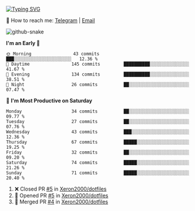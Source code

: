 [![Typing SVG](https://readme-typing-svg.demolab.com?font=Fira+Code&pause=1000&width=435&lines=%F0%9F%91%8B+Hi%2C+I'm+Xeron)](https://git.io/typing-svg)

📮️ How to reach me: [Telegram](https://t.me/Xeron23) | [Email](mailto:cw48565@gmail.com)

<picture>
  <source media="(prefers-color-scheme: dark)" srcset="https://github.com/Xeron2000/Xeron2000/blob/output/github-contribution-grid-snake-dark.svg" />
  <source media="(prefers-color-scheme: light)" srcset="https://github.com/Xeron2000/Xeron2000/blob/output/github-contribution-grid-snake.svg" />
  <img alt="github-snake" src="github-snake.svg" />
</picture>

<!--START_SECTION:waka-->
**I'm an Early 🐤** 

```text
🌞 Morning                43 commits          ███░░░░░░░░░░░░░░░░░░░░░░   12.36 % 
🌆 Daytime                145 commits         ██████████░░░░░░░░░░░░░░░   41.67 % 
🌃 Evening                134 commits         ██████████░░░░░░░░░░░░░░░   38.51 % 
🌙 Night                  26 commits          ██░░░░░░░░░░░░░░░░░░░░░░░   07.47 % 
```
📅 **I'm Most Productive on Saturday** 

```text
Monday                   34 commits          ██░░░░░░░░░░░░░░░░░░░░░░░   09.77 % 
Tuesday                  27 commits          ██░░░░░░░░░░░░░░░░░░░░░░░   07.76 % 
Wednesday                43 commits          ███░░░░░░░░░░░░░░░░░░░░░░   12.36 % 
Thursday                 67 commits          █████░░░░░░░░░░░░░░░░░░░░   19.25 % 
Friday                   32 commits          ██░░░░░░░░░░░░░░░░░░░░░░░   09.20 % 
Saturday                 74 commits          █████░░░░░░░░░░░░░░░░░░░░   21.26 % 
Sunday                   71 commits          █████░░░░░░░░░░░░░░░░░░░░   20.40 % 
```



<!--END_SECTION:waka-->

<!--START_SECTION:activity-->
1. ❌ Closed PR [#5](https://github.com/Xeron2000/dotfiles/pull/5) in [Xeron2000/dotfiles](https://github.com/Xeron2000/dotfiles)
2. 💪 Opened PR [#5](https://github.com/Xeron2000/dotfiles/pull/5) in [Xeron2000/dotfiles](https://github.com/Xeron2000/dotfiles)
3. 🎉 Merged PR [#4](https://github.com/Xeron2000/dotfiles/pull/4) in [Xeron2000/dotfiles](https://github.com/Xeron2000/dotfiles)
<!--END_SECTION:activity-->
